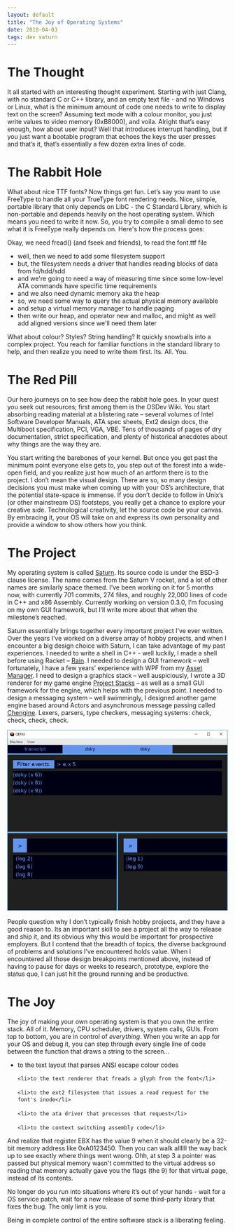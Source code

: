 ```yaml
---
layout: default
title: "The Joy of Operating Systems"
date: 2018-04-03
tags: dev saturn
---
```


# The Thought

It all started with an interesting thought experiment. Starting with just Clang, with no standard C or C++ library, and an empty text file - and no Windows or Linux, what is the minimum amount of code one needs to write to display text on the screen? Assuming text mode with a colour monitor, you just write values to video memory (0xB8000), and voila. Alright that’s easy enough, how about user input? Well that introduces interrupt handling, but if you just want a bootable program that echoes the keys the user presses and that’s it, that’s essentially a few dozen extra lines of code.

# The Rabbit Hole

What about nice TTF fonts? Now things get fun. Let’s say you want to use FreeType to handle all your TrueType font rendering needs. Nice, simple, portable library that only depends on LibC - the C Standard Library, which is non-portable and depends heavily on the host operating system. Which means you need to write it now. So, you try to compile a small demo to see what it is FreeType really depends on. Here's how the process goes:

Okay, we need fread() (and fseek and friends), to read the font.ttf file

<ul>
    <li>well, then we need to add some filesystem support</li>
    <li>but, the filesystem needs a driver that handles reading blocks of data from fd/hdd/sdd</li>
    <li>and we're going to need a way of measuring time since some low-level ATA commands have specific time requirements</li>
    <li>and we also need dynamic memory aka the heap</li>
    <li>so, we need some way to query the actual physical memory available</li>
    <li>and setup a virtual memory manager to handle paging</li>
    <li>then write our heap, and operator new and malloc, and might as well add aligned versions since we'll need them later</li>
</ul>

What about colour? Styles? String handling? It quickly snowballs into a complex project. You reach for familiar functions in the standard library to help, and then realize you need to write them first. Its. All. You.

# The Red Pill

Our hero journeys on to see how deep the rabbit hole goes. In your quest you seek out resources; first among them is the OSDev Wiki. You start absorbing reading material at a blistering rate – several volumes of Intel Software Developer Manuals, ATA spec sheets, Ext2 design docs, the Multiboot specification, PCI, VGA, VBE. Tens of thousands of pages of dry documentation, strict specification, and plenty of historical anecdotes about why things are the way they are.

You start writing the barebones of your kernel. But once you get past the minimum point everyone else gets to, you step out of the forest into a wide-open field, and you realize just how much of an artform there is to the project. I don’t mean the visual design. There are so, so many design decisions you must make when coming up with your OS’s architecture, that the potential state-space is immense. If you don’t decide to follow in Unix’s (or other mainstream OS) footsteps, you really get a chance to explore your creative side. Technological creativity, let the source code be your canvas. By embracing it, your OS will take on and express its own personality and provide a window to show others how you think.

# The Project

My operating system is called <a href="https://github.com/patrick-lafferty/saturn">Saturn</a>. Its source code is under the BSD-3 clause license. The name comes from the Saturn V rocket, and a lot of other names are similarly space themed. I’ve been working on it for 5 months now, with currently 701 commits, 274 files, and roughly 22,000 lines of code in C++ and x86 Assembly. Currently working on version 0.3.0, I’m focusing on my own GUI framework, but I’ll write more about that when the milestone’s reached.

Saturn essentially brings together every important project I’ve ever written. Over the years I’ve worked on a diverse array of hobby projects, and when I encounter a big design choice with Saturn, I can take advantage of my past experiences. I needed to write a shell in C++ - well luckily, I made a shell before using Racket – <a href="http://github.com/patrick-lafferty/rain">Rain</a>. I needed to design a GUI framework – well fortunately, I have a few years’ experience with WPF from my <a href="https://github.com/patrick-lafferty/AssetManager">Asset Manager</a>. I need to design a graphics stack – well auspiciously, I wrote a 3D renderer for my game engine <a href="https://patrick-lafferty.github.io/projects/projectstacks/">Project Stacks</a> – as well as a small GUI framework for the engine, which helps with the previous point. I needed to design a messaging system – well swimmingly, I designed another game engine based around Actors and asynchronous message passing called <a href="https://patrick-lafferty.github.io/projects/chengine/">Chengine</a>. Lexers, parsers, type checkers, messaging systems: check, check, check, check.

<div class="album">
<img src="/images/blogposts/Transcript.PNG">
</div>

People question why I don’t typically finish hobby projects, and they have a good reason to. Its an important skill to see a project all the way to release and ship it, and its obvious why this would be important for prospective employers. But I contend that the breadth of topics, the diverse background of problems and solutions I’ve encountered holds value. When I encountered all those design breakpoints mentioned above, instead of having to pause for days or weeks to research, prototype, explore the status quo, I can just hit the ground running and be productive.

# The Joy

The joy of making your own operating system is that you own the entire stack. All of it. Memory, CPU scheduler, drivers, system calls, GUIs. From top to bottom, you are in control of *everything*. When you write an app for your OS and debug it, you can step through every single line of code between the function that draws a string to the screen...

<ul>
    <li>to the text layout that parses ANSI escape colour codes</li>

    <li>to the text renderer that freads a glyph from the font</li>

    <li>to the ext2 filesystem that issues a read request for the font's inode</li>

    <li>to the ata driver that processes that request</li>

    <li>to the context switching assembly code</li>
</ul>

And realize that register EBX has the value 9 when it should clearly be a 32-bit memory address like 0xA0123450. Then you can walk allllll the way back up to see exactly where things went wrong. Ohh, at step 3 a pointer was passed but physical memory wasn't committed to the virtual address so reading that memory actually gave you the flags (the 9) for that virtual page, instead of its contents.

No longer do you run into situations where it’s out of your hands - wait for a OS service patch, wait for a new release of some third-party library that fixes the bug. The only limit is you.

Being in complete control of the entire software stack is a liberating feeling.

